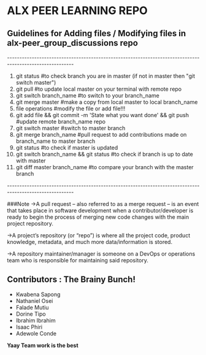 <h1>ALX PEER LEARNING REPO</h1>

<h2>Guidelines for Adding files / Modifying files in alx-peer_group_discussions repo</h2>
<p>---------------------------------------------------------------------------------------------------------</p>
<ol>
<li>git status #to check branch you are in master (if not in master then "git switch master")</li>
<li>git pull #to update local master on your terminal with remote repo</li>
<li>git switch branch_name #to switch to your branch_name</li>
<li>git merge master #make a copy from local master to local branch_name</li>
<li>file operations #modify the file or add file!!!</li>
<li>git add file && git commit -m 'State what you want done' && git push #update remote branch_name repo</li>
<li>git switch master #switch to master branch</li>
<li>git merge branch_name #pull request to add contributions made on branch_name to master branch</li>
<li>git status #to check if master is updated</li>
<li>git switch branch_name && git status #to check if branch is up to date with master</li>
<li>git diff master branch_name #to compare your branch with the master branch</li>
</ol>
<p>---------------------------------------------------------------------------------------------------------</p>

###Note
->A pull request – also referred to as a merge request – is an event that takes place in software development when a contributor/developer is ready to begin the process of merging new code changes with the main project repository.

->A project’s repository (or “repo”) is where all the project code, product knowledge, metadata, and much more data/information is stored.

->A repository maintainer/manager is someone on a DevOps or operations team who is responsible for maintaining said repository.

<h2>Contributors : The Brainy Bunch!</h2>
<ul>
<li>Kwabena Sapong</li>
<li>Nathaniel Osei</li>
<li>Falade Mutiu</li>
<li>Dorine Tipo</li>
<li>Ibrahim Ibrahim</li>
<li>Isaac Phiri</li>
<li>Adewole Conde</li>
</ul>
<p><strong>Yaay Team work is the best<strong></p>
